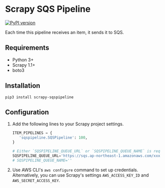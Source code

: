 # Scrapy SQS Pipeline

[![PyPI version](https://badge.fury.io/py/scrapy-sqspipeline.svg)](https://badge.fury.io/py/scrapy-sqspipeline)

Each time this pipeline receives an item, it sends it to SQS.

## Requirements

* Python 3+
* Scrapy 1.1+
* boto3

## Installation

```shell script
pip3 install scrapy-sqspipeline
```
 
## Configuration

1. Add the following lines to your Scrapy project settings.
    ```python
    ITEM_PIPELINES = {
       'sqspipeline.SQSPipeline': 100,
    }
   
    # Either `SQSPIPELINE_QUEUE_URL` or `SQSPIPELINE_QUEUE_NAME` is required.
    SQSPIPELINE_QUEUE_URL='https://sqs.ap-northeast-1.amazonaws.com/xxxxxxxxxx/scrapy-sqspipeline'
    # SQSPIPELINE_QUEUE_NAME=''
    ```

1. Use AWS CLI's `aws configure` command to set up credentials. Alternatively, you can use Scrapy's settings `AWS_ACCESS_KEY_ID` and `AWS_SECRET_ACCESS_KEY`.
